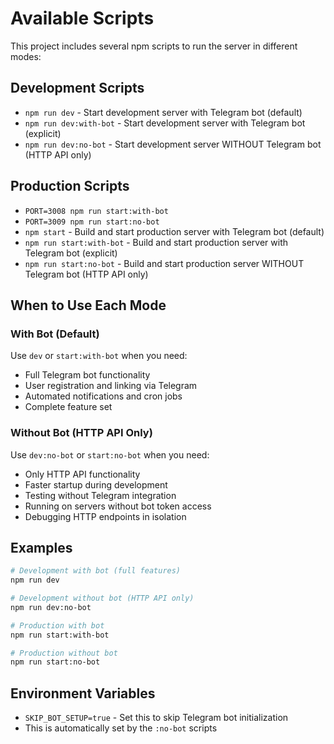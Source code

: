 # Available Scripts

This project includes several npm scripts to run the server in different modes:

## Development Scripts

- `npm run dev` - Start development server with Telegram bot (default)
- `npm run dev:with-bot` - Start development server with Telegram bot (explicit)  
- `npm run dev:no-bot` - Start development server WITHOUT Telegram bot (HTTP API only)

## Production Scripts
- `PORT=3008 npm run start:with-bot`
- `PORT=3009 npm run start:no-bot`
- `npm start` - Build and start production server with Telegram bot (default)
- `npm run start:with-bot` - Build and start production server with Telegram bot (explicit)
- `npm run start:no-bot` - Build and start production server WITHOUT Telegram bot (HTTP API only)

## When to Use Each Mode

### With Bot (Default)
Use `dev` or `start:with-bot` when you need:
- Full Telegram bot functionality
- User registration and linking via Telegram
- Automated notifications and cron jobs
- Complete feature set

### Without Bot (HTTP API Only)
Use `dev:no-bot` or `start:no-bot` when you need:
- Only HTTP API functionality
- Faster startup during development
- Testing without Telegram integration
- Running on servers without bot token access
- Debugging HTTP endpoints in isolation

## Examples

```bash
# Development with bot (full features)
npm run dev

# Development without bot (HTTP API only)
npm run dev:no-bot

# Production with bot
npm run start:with-bot

# Production without bot  
npm run start:no-bot
```

## Environment Variables

- `SKIP_BOT_SETUP=true` - Set this to skip Telegram bot initialization
- This is automatically set by the `:no-bot` scripts
